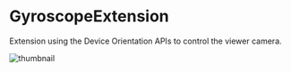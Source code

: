 # GyroscopeExtension

Extension using the Device Orientation APIs to control the viewer camera.

![thumbnail](extension.gif)